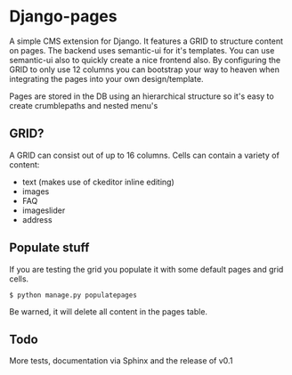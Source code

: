 Django-pages
============
A simple CMS extension for Django. It features a GRID to structure content on pages. The backend uses semantic-ui for
it's templates. You can use semantic-ui also to quickly create a nice frontend also. By configuring the GRID to only 
use 12 columns you can bootstrap your way to heaven when integrating the pages into your own design/template.

Pages are stored in the DB using an hierarchical structure so it's easy to create crumblepaths and nested menu's

GRID?
-----
A GRID can consist out of up to 16 columns. Cells can contain a variety of content:
- text (makes use of ckeditor inline editing)
- images
- FAQ
- imageslider
- address


Populate stuff
--------------
If you are testing the grid you populate it with some default pages and grid cells.  
    
    $ python manage.py populatepages

Be warned, it will delete all content in the pages table.

Todo
----
More tests, documentation via Sphinx and the release of v0.1
